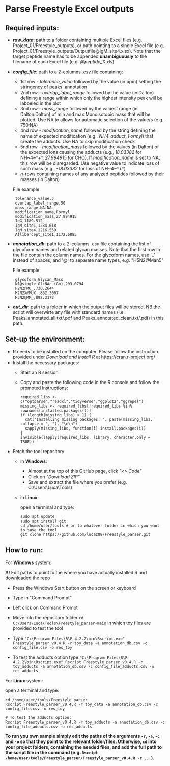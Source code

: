 # Parse Freestyle Excel outputs

## Required inputs:
* ***raw_data***: path to a folder containing multiple Excel files (e.g. Project_01/Freestyle_outputs), or path pointing to a single Excel file (e.g. Project_01/Freestyle_outputs/Outputfile[]()@IgM_site4.xlsx). Note that the target peptide name has to be appended **unambiguously** to the filename of each Excel file (e.g. *@peptide_X.xls*)
* ***config_file***: path to a 2-columns *.csv* file containing:
    * 1st row - *tolerance_value* followed by the value (in ppm) setting the stringency of peaks' annotation
    * 2nd row - *overlap_label_range* followed by the value (in Dalton) defining a range within which only the highest intensity peak will be labbeled in the plot
    * 3nd row - *mass_range* followed by the values' range (in Dalton:Dalton) of min and max Monoisotopic mass that will be plotted. Use NA to allows for automatic selection of the value/s (e.g. 750:NA)
    * 4nd row - *modification_name* followed by the string defining the name of expected modification (e.g., *NH4_adduct*, *Formyl*) that create the adducts. Use NA to skip modification check
    * 5nd row - *modification_mass* followed by the values (in Dalton) of the expected ions causing the adducts (e.g., *18.03382* for NH~4~^+^, *27.994915* for CHO). If *modification_name* is set to NA, this row will be disregarded. Use negative value to indicate loss of such mass (e.g., *-18.03382* for loss of NH~4~^+^)
    * *n*-rows containing names of any analyzed peptides followed by their masses (in Dalton)
    
    File example:
    
       tolerance_value,5
       overlap_label_range,50
       mass_range,NA:NA
       modification_name,Formyl
       modification_mass,27.994915
       IgG,1189.512
       IgM_site1,1284.618
       IgM_site4,1216.559
       Aflibercept_site1,1172.6885    

* ***annotation_db***: path to a 2-columns *.csv* file containing the list of glycoform names and related glycan masses. Note that the first row in the file contain the column names. For the glycoform names, use '_' instead of spaces, and '@' to separate name types, e.g. "H5N2@Man5"

    File example:

       glycoform,Glycan_Mass
       N1@single-GlcNAc_(Gn),203.0794
       H2N2@MU_,730.2644
       H2N2X@MUX_,862.3067
       H3N2@MM_,892.3172

* ***out_dir***: path to a folder in which the output files will be stored. NB the script will overwirte any file with standard names (i.e. Peaks_annotated_all.txt/.pdf and Peaks_annotated_clean.txt/.pdf) in this path.

## Set-up the environment:
* R needs to be installed on the computer. Please follow the instruction provided under *Download and Install R* at https://cran.r-project.org/
* Install the necessary packages:
    * Start an R session
    * Copy and paste the following code in the R console and follow the prompted instructions:

          required_libs <- c("optparse","readxl","tidyverse","ggplot2","ggrepel")
          missing_libs <- required_libs[!required_libs %in% rownames(installed.packages())]
          if (length(missing_libs) > 1) {
            cat("Installing missing packages: ", paste(missing_libs, collapse = ", "), "\n\n")
            sapply(missing_libs, function(i) install.packages(i))
          }
          invisible(lapply(required_libs, library, character.only = TRUE))

* Fetch the tool repository
    * in **Windows**:
        - Almost at the top of this GitHub page, click *"<> Code"*
        - Click on *"Download ZIP"*
        - Save and extract the file where you prefer (e.g. C:\Users\Luca\Tools)

    * in **Linux**:

        open a terminal and type:

          sudo apt update
          sudo apt install git
          cd /home/user/tools # or to whatever folder in which you want to save the tool
          git clone https://github.com/lucaz88/Freestyle_parser.git

## How to run:

For **Windows** system:

**!!!** Edit paths to point to the where you have actually installed R and downloaded the repo

* Press the Windows Start button on the screen or keyboard
* Type in "Command Prompt"
* Left click on Command Prompt
* Move into the repository folder `cd C:\Users\Luca\Tools\Freestyle_parser-main` in which toy files are provided to test the tool
* Type `"C:\Program Files\R\R-4.2.2\bin\Rscript.exe" Freestyle_parser_v0.4.R -r toy_data -a annotation_db.csv -c config_file.csv -o res_toy`

* To test the adducts option type `"C:\Program Files\R\R-4.2.2\bin\Rscript.exe" Rscript Freestyle_parser_v0.4.R -r toy_adducts -a annotation_db.csv -c config_file_adducts.csv -o res_adducts`

For **Linux** system:

open a terminal and type:

    cd /home/user/tools/Freestyle_parser
    Rscript Freestyle_parser_v0.4.R -r toy_data -a annotation_db.csv -c config_file.csv -o res_toy
    
    # To test the adducts option:
    Rscript Freestyle_parser_v0.4.R -r toy_adducts -a annotation_db.csv -c config_file_adducts.csv -o res_adducts

**To run you own sample simply edit the paths of the arguments `-r`, `-a`, `-c` and `-o` so that they point to the relevant folder/files. Otherwise, `cd` into your project folders, containing the needed files, and add the full path to the script file in the command (e.g. `Rscript /home/user/tools/Freestyle_parser/Freestyle_parser_v0.4.R -r ...`).**
